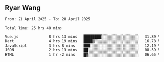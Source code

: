 ## Ryan Wang

<!--START_SECTION:waka-->

```txt
From: 21 April 2025 - To: 28 April 2025

Total Time: 25 hrs 48 mins

Vue.js              8 hrs 13 mins   ████████░░░░░░░░░░░░░░░░░   31.89 %
Dart                4 hrs 19 mins   ████▒░░░░░░░░░░░░░░░░░░░░   16.78 %
JavaScript          3 hrs 8 mins    ███░░░░░░░░░░░░░░░░░░░░░░   12.19 %
JSON                2 hrs 13 mins   ██░░░░░░░░░░░░░░░░░░░░░░░   08.59 %
HTML                1 hr 42 mins    █▓░░░░░░░░░░░░░░░░░░░░░░░   06.65 %
```

<!--END_SECTION:waka-->
